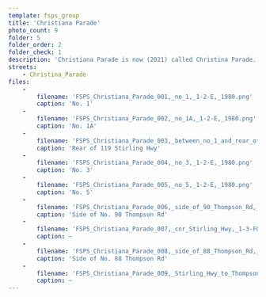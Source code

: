 ```yaml
---
template: fsps_group
title: 'Christiana Parade'
photo_count: 9
folder: 5
folder_order: 2
folder_check: 1
description: 'Christiana Parade is now (2021) called Christina Parade.'
streets:
    - Christina_Parade
files:
    -
        filename: 'FSPS_Christiana_Parade_001,_no_1,_1-2-E,_1980.png'
        caption: 'No. 1'
    -
        filename: 'FSPS_Christiana_Parade_002,_no_1A,_1-2-E,_1980.png'
        caption: 'No. 1A'
    -
        filename: 'FSPS_Christiana_Parade_003,_between_no_1_and_rear_of_119_Stirling_Hwy,_1-2-E,_1980.png'
        caption: 'Rear of 119 Stirling Hwy'
    -
        filename: 'FSPS_Christiana_Parade_004,_no_3,_1-2-E,_1980.png'
        caption: 'No. 3'
    -
        filename: 'FSPS_Christiana_Parade_005,_no_5,_1-2-E,_1980.png'
        caption: 'No. 5'
    -
        filename: 'FSPS_Christiana_Parade_006,_side_of_90_Thompson_Rd,_1-2-E,_1980.png'
        caption: 'Side of No. 90 Thompson Rd'
    -
        filename: 'FSPS_Christiana_Parade_007,_cnr_Stirling_Hwy,_1-3-FGH,_1980.png'
        caption: ~
    -
        filename: 'FSPS_Christiana_Parade_008,_side_of_88_Thompson_Rd,_1-3-FGH,_1980.png'
        caption: 'Side of No. 88 Thompson Rd'
    -
        filename: 'FSPS_Christiana_Parade_009,_Stirling_Hwy_to_Thompson_Rd,_1-3-FGH,_1980.png'
        caption: ~
---
```

